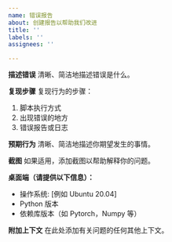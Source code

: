 ```yaml
---
name: 错误报告
about: 创建报告以帮助我们改进
title: ''
labels: ''
assignees: ''

---
```


**描述错误**
清晰、简洁地描述错误是什么。

**复现步骤**
复现行为的步骤：
1. 脚本执行方式
2. 出现错误的地方
3. 错误报告或日志

**预期行为**
清晰、简洁地描述你期望发生的事情。

**截图**
如果适用，添加截图以帮助解释你的问题。

**桌面端（请提供以下信息）：**
 - 操作系统: [例如 Ubuntu 20.04]
 - Python 版本
 - 依赖库版本（如 Pytorch，Numpy 等）

**附加上下文**
在此处添加有关问题的任何其他上下文。
